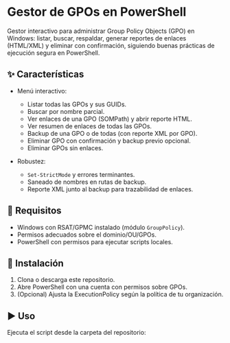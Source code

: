 # Gestor de GPOs en PowerShell

Gestor interactivo para administrar Group Policy Objects (GPO) en Windows: listar, buscar, respaldar, generar reportes de enlaces (HTML/XML) y eliminar con confirmación, siguiendo buenas prácticas de ejecución segura en PowerShell.

## ✨ Características

- Menú interactivo:
  - Listar todas las GPOs y sus GUIDs.
  - Buscar por nombre parcial.
  - Ver enlaces de una GPO (SOMPath) y abrir reporte HTML.
  - Ver resumen de enlaces de todas las GPOs.
  - Backup de una GPO o de todas (con reporte XML por GPO).
  - Eliminar GPO con confirmación y backup previo opcional.
  - Eliminar GPOs sin enlaces.

- Robustez:
  - `Set-StrictMode` y errores terminantes.
  - Saneado de nombres en rutas de backup.
  - Reporte XML junto al backup para trazabilidad de enlaces.

## 🧰 Requisitos

- Windows con RSAT/GPMC instalado (módulo `GroupPolicy`).
- Permisos adecuados sobre el dominio/OU/GPOs.
- PowerShell con permisos para ejecutar scripts locales.

## 🚀 Instalación

1. Clona o descarga este repositorio.
2. Abre PowerShell con una cuenta con permisos sobre GPOs.
3. (Opcional) Ajusta la ExecutionPolicy según la política de tu organización.

## ▶️ Uso

Ejecuta el script desde la carpeta del repositorio:

